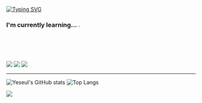 [![Typing SVG](https://readme-typing-svg.herokuapp.com?font=Oleo+Script&color=579AF2&size=35&center=true&vCenter=true&width=280&height=53&lines=%E3%80%80%E3%80%80Hi+there%2C+I'm+Yeseul.+%E3%80%80%E3%80%80)](https://git.io/typing-svg)

### I'm currently learning... <img src="https://raw.githubusercontent.com/Tarikul-Islam-Anik/Animated-Fluent-Emojis/master/Emojis/Travel%20and%20places/Fire.png" alt="Fire" width="2%" />
  <a> <img src="https://img.shields.io/badge/Java-007396?style=flat-square&logo=Java&logoColor=white"/></a>
  <a> <img src="https://img.shields.io/badge/Spring-6DB33F?style=flat-square&logo=Spring&logoColor=white"/> </a>
  <a> <img src="https://img.shields.io/badge/Algorithm-00BCB4?style=flat-square&logo=thealgorithms&logoColor=white"/> </a>

---

<!-- <p> 
 <img src="https://github-readme-stats.vercel.app/api?username=HongYeseul&hide=contribs,prs&show_icons=true&theme=graywhite"/>  </p> -->
<!-- [![Yeseul's GitHub stats](https://github-readme-stats.vercel.app/api?username=HongYeseul)](https://github.com/anuraghazra/github-readme-stats) -->
![Yeseul's GitHub stats](https://github-readme-stats.vercel.app/api?username=HongYeseul&hide=stars&)
![Top Langs](https://github-readme-stats.vercel.app/api/top-langs/?username=HongYeseul&layout=compact)

<p >
  <a href="https://hits.seeyoufarm.com"><img src="https://hits.seeyoufarm.com/api/count/incr/badge.svg?url=https%3A%2F%2Fgithub.com%2FHongYeseul&count_bg=%237719AA&title_bg=%234B275F&icon=pinboard.svg&icon_color=%23E7E7E7&title=hits&edge_flat=true"/></a>
</p>

<!--
**HongYeseul/HongYeseul** is a ✨ _special_ ✨ repository because its `README.md` (this file) appears on your GitHub profile.

Here are some ideas to get you started:

- 🔭 I’m currently working on ...
- 🌱 I’m currently learning ...
- 👯 I’m looking to collaborate on ...
- 🤔 I’m looking for help with ...
- 💬 Ask me about ...
- 📫 How to reach me: ...
- 😄 Pronouns: ...
- ⚡ Fun fact: ...
-->
